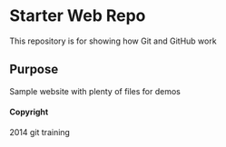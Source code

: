 # Starter Web Repo

This repository is for showing how Git and GitHub work

## Purpose

Sample website with plenty of files for demos

#### Copyright
2014 git training
